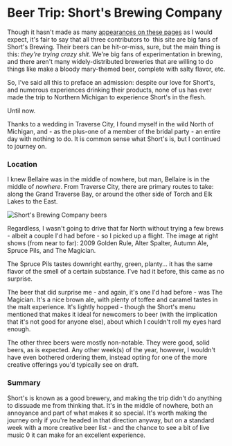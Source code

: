 Beer Trip: Short's Brewing Company
==================================

Though it hasn't made as many [appearances on these pages](http://www.yeastboundanddown.com/tag/shorts-brew/) as I would expect, it's fair to say that all three contributors to  this site are big fans of Short's Brewing. Their beers can be hit-or-miss, sure, but the main thing is this: _they're trying crazy shit_. We're big fans of experimentation in brewing, and there aren't many widely-distributed breweries that are willing to do things like make a bloody mary-themed beer, complete with salty flavor, etc.

So, I've said all this to preface an admission: despite our love for Short's, and numerous experiences drinking their products, none of us has ever made the trip to Northern Michigan to experience Short's in the flesh.

Until now.

Thanks to a wedding in Traverse City, I found myself in the wild North of Michigan, and - as the plus-one of a member of the bridal party - an entire day with nothing to do. It is common sense what Short's is, but I continued to journey on.

### Location

I knew Bellaire was in the middle of nowhere, but man, Bellaire is in the middle of _nowhere_. From Traverse City, there are primary routes to take: along the Grand Traverse Bay, or around the other side of Torch and Elk Lakes to the East.

![Short's Brewing Company beers](http://www.yeastboundanddown.com/wp-content/uploads/2012/07/photo-2-e1342628106203-225x300.jpg "Short's Brewing Company beers")

Regardless, I wasn't going to drive that far North without trying a few brews - albeit a couple I'd had before - so I picked up a flight. The image at right shows (from near to far): 2009 Golden Rule, Alter Spalter, Autumn Ale, Spruce Pils, and The Magician.

The Spruce Pils tastes downright earthy, green, planty... it has the same flavor of the smell of a certain substance. I've had it before, this came as no surprise.

The beer that did surprise me - and again, it's one I'd had before - was The Magician. It's a nice brown ale, with plenty of toffee and caramel tastes in the malt experience. It's lightly hopped - though the Short's menu mentioned that makes it ideal for newcomers to beer (with the implication that it's not good for anyone else), about which I couldn't roll my eyes hard enough.

The other three beers were mostly non-notable. They were good, solid beers, as is expected. Any other week(s) of the year, however, I wouldn't have even bothered ordering them, instead opting for one of the more creative offerings you'd typically see on draft.

### Summary

Short's is known as a good brewery, and making the trip didn't do anything to dissuade me from thinking that. It's in the middle of nowhere, both an annoyance and part of what makes it so special. It's worth making the journey only if you're headed in that direction anyway, but on a standard week with a more creative beer list - and the chance to see a bit of live music 0 it can make for an excellent experience.